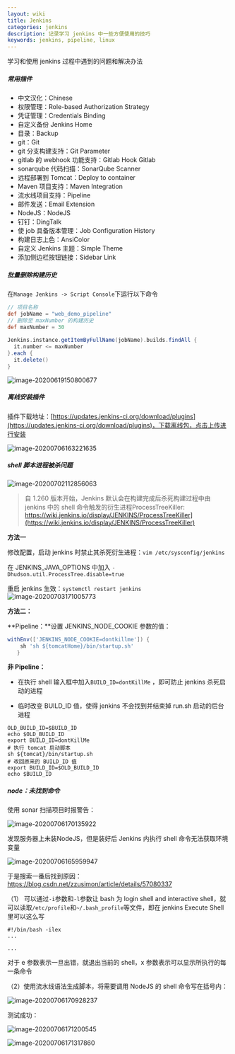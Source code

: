 ```yaml
---
layout: wiki
title: Jenkins
categories: jenkins
description: 记录学习 jenkins 中一些方便使用的技巧
keywords: jenkins, pipeline, linux
---
```


学习和使用 jenkins 过程中遇到的问题和解决办法

##### 常用插件

- 中文汉化：Chinese  
- 权限管理：Role-based Authorization Strategy
- 凭证管理：Credentials Binding
- 自定义备份 Jenkins Home 
- 目录：Backup
- git：Git
- git 分支构建支持：Git Parameter
- gitlab 的 webhook 功能支持：Gitlab Hook  Gitlab
- sonarqube 代码扫描：SonarQube Scanner
- 远程部署到 Tomcat：Deploy to container
- Maven 项目支持：Maven Integration
- 流水线项目支持：Pipeline
- 邮件发送：Email Extension
- NodeJS：NodeJS
- 钉钉：DingTalk
- 使 job 具备版本管理：Job Configuration History
- 构建日志上色：AnsiColor
- 自定义 Jenkins 主题：Simple Theme
- 添加侧边栏按钮链接：Sidebar Link

##### 批量删除构建历史

在`Manage Jenkins -> Script Console`下运行以下命令

```groovy
// 项目名称
def jobName = "web_demo_pipeline"
// 删除至 maxNumber 的构建历史
def maxNumber = 30
 
Jenkins.instance.getItemByFullName(jobName).builds.findAll {
  it.number <= maxNumber
}.each {
  it.delete()
}
```

![image-20200619150800677](https://gitee.com/NineHolic/cloudimage/raw/master/jenkins/image-20200619150800677.png)

##### 离线安装插件

插件下载地址：[https://updates.jenkins-ci.org/download/plugins](https://updates.jenkins-ci.org/download/plugins)，下载离线包，点击上传进行安装

![image-20200706163221635](https://gitee.com/NineHolic/cloudimage/raw/master/jenkins/image-20200706163221635.png)

##### shell 脚本进程被杀问题

![image-20200702112856063](https://gitee.com/NineHolic/cloudimage/raw/master/jenkins/image-20200702112856063.png)

> 自 1.260 版本开始，Jenkins 默认会在构建完成后杀死构建过程中由 jenkins 中的 shell 命令触发的衍生进程ProcessTreeKiller: https://wiki.jenkins.io/display/JENKINS/ProcessTreeKiller](https://wiki.jenkins.io/display/JENKINS/ProcessTreeKiller)

**方法一**

修改配置，启动 jenkins 时禁止其杀死衍生进程：`vim /etc/sysconfig/jenkins`

在 JENKINS_JAVA_OPTIONS 中加入 `-Dhudson.util.ProcessTree.disable=true`

重启 jenkins 生效：`systemctl restart jenkins`
![image-20200703171005773](https://gitee.com/NineHolic/cloudimage/raw/master/jenkins/image-20200703171005773.png)

**方法二：**

**Pipeline：**设置 JENKINS_NODE_COOKIE 参数的值：

```groovy
withEnv(['JENKINS_NODE_COOKIE=dontkillme']) {
    sh 'sh ${tomcatHome}/bin/startup.sh'
   }
```

**非 Pipeline：**

- 在执行 shell 输入框中加入`BUILD_ID=dontKillMe` ，即可防止 jenkins 杀死启动的进程

- 临时改变 BUILD_ID 值，使得 jenkins 不会找到并结束掉 run.sh 启动的后台进程

```shell
OLD_BUILD_ID=$BUILD_ID
echo $OLD_BUILD_ID
export BUILD_ID=dontKillMe
# 执行 tomcat 启动脚本
sh ${tomcat}/bin/startup.sh
# 改回原来的 BUILD_ID 值
export BUILD_ID=$OLD_BUILD_ID
echo $BUILD_ID
```

##### node：未找到命令

使用 sonar 扫描项目时报警告：

![image-20200706170135922](https://gitee.com/NineHolic/cloudimage/raw/master/jenkins/image-20200706170135922.png)

发现服务器上未装NodeJS，但是装好后 Jenkins 内执行 shell 命令无法获取环境变量

![image-20200706165959947](https://gitee.com/NineHolic/cloudimage/raw/master/jenkins/image-20200706165959947.png)

于是搜索一番后找到原因：https://blog.csdn.net/zzusimon/article/details/57080337

（1） 可以通过`-i`参数和`-l`参数让 bash 为 login shell and interactive shell，就可以读取`/etc/profile`和`~/.bash_profile`等文件，即在 jenkins Execute Shell 里可以这么写

```shell
#!/bin/bash -ilex
...

...
```

对于 e 参数表示一旦出错，就退出当前的 shell，x 参数表示可以显示所执行的每一条命令

（2）使用流水线语法生成脚本，将需要调用 NodeJS 的 shell 命令写在括号内：

![image-20200706170928237](https://gitee.com/NineHolic/cloudimage/raw/master/jenkins/image-20200706171200545.png)

测试成功：

![image-20200706171200545](https://gitee.com/NineHolic/cloudimage/raw/master/jenkins/image-20200706170928237.png)

![image-20200706171317860](https://gitee.com/NineHolic/cloudimage/raw/master/jenkins/image-20200706171317860.png)























